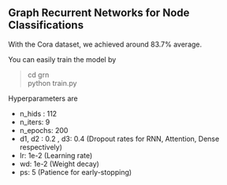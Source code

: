 ## Graph Recurrent Networks for Node Classifications

With the Cora dataset, we achieved around 83.7% average.

You can easily train the model by

> cd grn <br/>
> python train.py 


Hyperparameters are
* n_hids : 112
* n_iters: 9
* n_epochs: 200
* d1, d2 : 0.2 , d3: 0.4 (Dropout rates for RNN, Attention, Dense respectively)
* lr: 1e-2 (Learning rate)
* wd: 1e-2 (Weight decay)
* ps: 5 (Patience for early-stopping)


